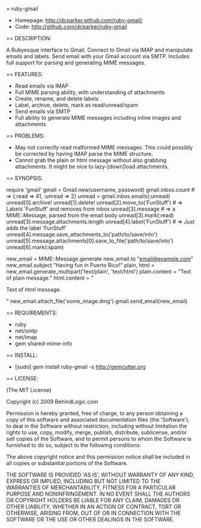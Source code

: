 = ruby-gmail

* Homepage: http://dcparker.github.com/ruby-gmail/
* Code: http://github.com/dcparker/ruby-gmail

== DESCRIPTION:

A Rubyesque interface to Gmail. Connect to Gmail via IMAP and manipulate emails and labels. Send email with your Gmail account via SMTP. Includes full support for parsing and generating MIME messages.

== FEATURES:

* Read emails via IMAP
* Full MIME parsing ability, with understanding of attachments
* Create, rename, and delete labels
* Label, archive, delete, mark as read/unread/spam
* Send emails via SMTP
* Full ability to generate MIME messages including inline images and attachments

== PROBLEMS:

* May not correctly read malformed MIME messages. This could possibly be corrected by having IMAP parse the MIME structure.
* Cannot grab the plain or html message without also grabbing attachments. It might be nice to lazy-[down]load attachments.

== SYNOPSIS:

  require 'gmail'
  gmail = Gmail.new(username, password)
  gmail.inbox.count # => {:read => 41, :unread => 2}
  unread = gmail.inbox.emails(:unread)
  unread[0].archive!
  unread[1].delete!
  unread[2].move_to('FunStuff') # => Labels 'FunStuff' and removes from inbox
  unread[3].message # => a MIME::Message, parsed from the email body
  unread[3].mark(:read)
  unread[3].message.attachments.length
  unread[4].label('FunStuff') # => Just adds the label 'FunStuff'
  unread[4].message.save_attachments_to('path/to/save/into')
  unread[5].message.attachments[0].save_to_file('path/to/save/into')
  unread[6].mark(:spam)
  
  new_email = MIME::Message.generate
  new_email.to "email@example.com"
  new_email.subject "Having fun in Puerto Rico!"
  plain, html = new_email.generate_multipart('text/plain', 'text/html')
  plain.content = "Text of plain message."
  html.content = "<p>Text of <em>html</em> message.</p>"
  new_email.attach_file('some_image.dmg')
  gmail.send_email(new_email)

== REQUIREMENTS:

* ruby
* net/smtp
* net/imap
* gem shared-mime-info

== INSTALL:

* [sudo] gem install ruby-gmail -s http://gemcutter.org

== LICENSE:

(The MIT License)

Copyright (c) 2009 BehindLogic.com

Permission is hereby granted, free of charge, to any person obtaining
a copy of this software and associated documentation files (the
'Software'), to deal in the Software without restriction, including
without limitation the rights to use, copy, modify, merge, publish,
distribute, sublicense, and/or sell copies of the Software, and to
permit persons to whom the Software is furnished to do so, subject to
the following conditions:

The above copyright notice and this permission notice shall be
included in all copies or substantial portions of the Software.

THE SOFTWARE IS PROVIDED 'AS IS', WITHOUT WARRANTY OF ANY KIND,
EXPRESS OR IMPLIED, INCLUDING BUT NOT LIMITED TO THE WARRANTIES OF
MERCHANTABILITY, FITNESS FOR A PARTICULAR PURPOSE AND NONINFRINGEMENT.
IN NO EVENT SHALL THE AUTHORS OR COPYRIGHT HOLDERS BE LIABLE FOR ANY
CLAIM, DAMAGES OR OTHER LIABILITY, WHETHER IN AN ACTION OF CONTRACT,
TORT OR OTHERWISE, ARISING FROM, OUT OF OR IN CONNECTION WITH THE
SOFTWARE OR THE USE OR OTHER DEALINGS IN THE SOFTWARE.
